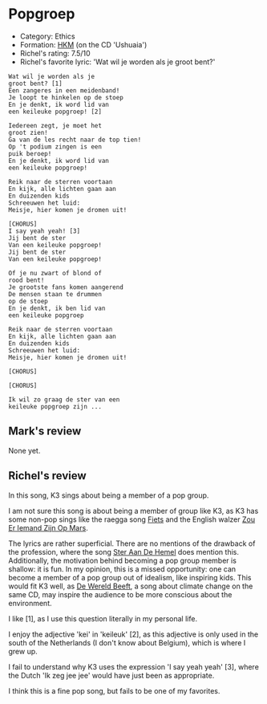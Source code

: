 # Popgroep

 * Category: Ethics
 * Formation: [HKM](Hkm.md) (on the CD 'Ushuaia')
 * Richel's rating: 7.5/10
 * Richel's  favorite lyric: 'Wat wil je worden als je groot bent?'

```
Wat wil je worden als je 
groot bent? [1]
Een zangeres in een meidenband!
Je loopt te hinkelen op de stoep
En je denkt, ik word lid van
een keileuke popgroep! [2]

Iedereen zegt, je moet het
groot zien!
Ga van de les recht naar de top tien!
Op 't podium zingen is een
puik beroep!
En je denkt, ik word lid van 
een keileuke popgroep!

Reik naar de sterren voortaan
En kijk, alle lichten gaan aan
En duizenden kids
Schreeuwen het luid:
Meisje, hier komen je dromen uit!

[CHORUS]
I say yeah yeah! [3]
Jij bent de ster
Van een keileuke popgroep!
Jij bent de ster
Van een keileuke popgroep!

Of je nu zwart of blond of
rood bent!
Je grootste fans komen aangerend
De mensen staan te drummen
op de stoep
En je denkt, ik ben lid van
een keileuke popgroep

Reik naar de sterren voortaan
En kijk, alle lichten gaan aan
En duizenden kids
Schreeuwen het luid:
Meisje, hier komen je dromen uit!

[CHORUS]

[CHORUS]

Ik wil zo graag de ster van een
keileuke popgroep zijn ...
```

## Mark's review

None yet.

## Richel's review

In this song, K3 sings about being a member of a pop group.

I am not sure this song is about being a member of group like K3,
as K3 has some non-pop sings like the raegga song [Fiets](Fiets.md)
and the English walzer [Zou Er Iemand Zijn Op Mars](ZouErIemandZijnOpMars.md).

The lyrics are rather superficial. There are no mentions of the drawback
of the profession, where the song [Ster Aan De Hemel](SterAanDeHemel.md)
does mention this. Additionally, the motivation behind becoming a pop
group member is shallow: it is fun. In my opinion, this is a missed
opportunity: one can become a member of a pop group out of
idealism, like inspiring kids. This would fit K3 well, 
as [De Wereld Beeft](DeWereldBeeft.md), a song about climate change 
on the same CD, may inspire the audience to
be more conscious about the environment.

I like [1], as I use this question literally in my personal life.

I enjoy the adjective 'kei' in 'keileuk' [2], as this adjective is 
only used in the south of the Netherlands (I don't know about Belgium),
which is where I grew up.

I fail to understand why K3 uses the expression 'I say yeah yeah' [3], where
the Dutch 'Ik zeg jee jee' would have just been as appropriate.

I think this is a fine pop song, but fails to be one of my favorites.

